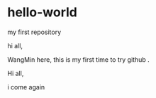 # hello-world
my first repository


hi all,

WangMin here, this is my first time to try github .


Hi all,

i come again
